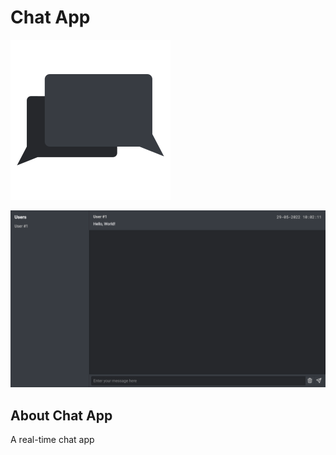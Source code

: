 # Chat App

![Chat app icon](docs/icon.svg "Chat app icon")

![A screenshot of chat app](docs/screenshot_1.png "A screenshot of chat app")

## About Chat App

A real-time chat app
